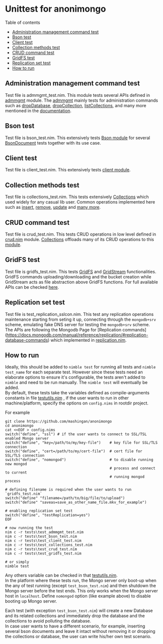 # Unittest for anonimongo
Table of contents

* [Administration management command test](#administration-management-command-test)
* [Bson test](#bson-test)
* [Client test](#client-test)
* [Collection methods test](#collection-methods-test)
* [CRUD command test](#crud-command-test)
* [GridFS test](#gridfs-test)
* [Replication set test](#replication-set-test)
* [How to run](#how-to-run)

## Administration management command test
Test file is admmgmt_test.nim. This module tests several APIs defined in [admmgmt][admmgmt.nim] module.
The [admmgmt][admmgmt.nim] mainly tests for administration commands such as [dropDatabase][dropDatabase],
[dropCollection][dropCollection], [listCollections][listCollections], and many more mentioned in the
[documentation][admmgmt_doc].

## Bson test
Test file is bson_test.nim. This extensively tests [Bson module][bson.nim] for several
[BsonDocument][bsondocument] tests together with its use case.

## Client test
Test file is client_test.nim. This extensively tests [client module][client.nim].

## Collection methods test
Test file is collections_test.nim. This tests extensively [Collections][collections.nim] which used widely
for any casual lib user. Common operations implemented here such as [insert][collinsert], [remove][collremove],
[update][collupdate] and [many more][colldoc].

## CRUD command test
Test file is crud_test.nim. This tests CRUD operations in low level defined in [crud.nim][crud.nim] module.
[Collections][collections.nim] offloads many of its CRUD operations to this [module][crud.nim].

## GridFS test
Test file is gridfs_test.nim. This tests [GridFS][gridfs] and [GridStream][gridstream] functionalities.
GridFS commands uploading/downloading and the bucket creation while GridStream acts as file abstraction
above GridFS functions. For full available APIs can be checked [here][grid-doc].

## Replication set test
Test file is test_replication_sslcon.nim. This test any replication operations maintenance starting from
seting it up, connecting through the `mongodb+srv` scheme, emulating fake DNS server for testing the
`mongodb+srv` scheme. The APIs are following the Mongodb Page for [Replication commands]
(https://docs.mongodb.com/manual/reference/replication/#replication-database-commands) which implemented
in [replication.nim](replication.nim).

## How to run
Ideally, this should be added to `nimble test` for running all tests and `nimble test_name` for each
separate test. However since these tests need an elaborate options to ensure it's configurable, the
tests aren't added to `nimble` and need to be run manually. The `nimble test` will eventually be added.  
By default, these tests take the variables defined as compile-arguments constants in file [testutils.nim](testutils.nim)
, if the user wants to run in other machine/platform, specify the options on `config.nims` in rootdir project.

For example

```
git clone https://github.com/mashingan/anonimongo
cd anonimongo
cat <<EOF > config.nims
switch("define", "ssl") # if the user wants to connect to SSL/TSL enabled Mongo server
switch("define", "key=/path/to/my/key-file")    # key file for SSL/TLS connection
switch("define", "cert=/path/to/my/cert-file")  # cert file for SSL/TLS connection
switch("define", "nomongod")                    # to disable running new mongod
                                                # process and connect to current
                                                # running mongod process

# defining filename is required when the user wants to run `gridfs_test.nim`
switch("define" "filename=/path/to/big/file/to/upload")
switch("define" "saveas=save_as_other_name_file.mkv_for_example")

# enabling replication set test
switch("define", "testReplication=yes")
EOF

# now running the test
nim c -r tests\test_admmgmt_test.nim
nim c -r tests\test_bson_test.nim
nim c -r tests\test_client_test.nim
nim c -r tests\test_collections_test.nim
nim c -r tests\test_crud_test.nim
nim c -r tests\test_gridfs_test.nim

# or simply
nimble test
```

Any others variable can be checked in that [testutils.nim](testutils.nim).  
In the platform where these tests run, the Mongo server only boot-up when the any of test running
(except `test_bson_test.nim`) and then shutdown the Mongo server before the test ends. This only works
when the Mongo server host in `localhost`. Define `nomongod` option (like example above) to disable
booting up Mongo server.

Each test (with exception `test_bson_test.nim`) will create a new Database and its related collections and
immediately drop the database and the collections to avoid polluting the database.  
In case user wants to have a different scenario, for example, inserting several bson documents and leave
it intact without removing it or dropping the collections or database, the user can write his/her own
test scenario.

[admmgmt.nim]: https://github.com/mashingan/anonimongo/blob/develop/src/anonimongo/dbops/admmgmt.nim 
[dropDatabase]: https://mashingan.github.io/anonimongo/src/htmldocs/anonimongo/dbops/admmgmt.html#dropDatabase,Database,BsonBase
[dropCollection]: https://mashingan.github.io/anonimongo/src/htmldocs/anonimongo/dbops/admmgmt.html#dropCollection,Database,string,BsonBase
[listCollections]: https://mashingan.github.io/anonimongo/src/htmldocs/anonimongo/dbops/admmgmt.html#listCollections,Database,string,BsonBase
[admmgmt_doc]: https://mashingan.github.io/anonimongo/src/htmldocs/anonimongo/dbops/admmgmt.html

[bson.nim]: https://github.com/mashingan/anonimongo/blob/develop/src/anonimongo/core/bson.nim
[bsondocument]: https://mashingan.github.io/anonimongo/src/htmldocs/anonimongo/core/bson.html

[client.nim]: https://github.com/mashingan/anonimongo/blob/develop/src/anonimongo/dbops/client.nim

[collections.nim]: https://github.com/mashingan/anonimongo/blob/develop/src/anonimongo/collections.nim
[collinsert]: https://mashingan.github.io/anonimongo/src/htmldocs/anonimongo/collections.html#insert,Collection,seq[BsonDocument],BsonBase
[collremove]: https://mashingan.github.io/anonimongo/src/htmldocs/anonimongo/collections.html#remove,Collection,BsonDocument,bool
[collupdate]: https://mashingan.github.io/anonimongo/src/htmldocs/anonimongo/collections.html#update,Collection,BsonDocument,BsonBase,BsonDocument
[colldoc]: https://mashingan.github.io/anonimongo/src/htmldocs/anonimongo/collections.html

[crud.nim]: https://github.com/mashingan/anonimongo/blob/develop/src/anonimongo/dbops/crud.nim

[gridfs]: https://mashingan.github.io/anonimongo/src/htmldocs/anonimongo/gridfs.html#GridFS
[gridstream]: https://mashingan.github.io/anonimongo/src/htmldocs/anonimongo/gridfs.html#GridStream
[grid-doc]: https://mashingan.github.io/anonimongo/src/htmldocs/anonimongo/gridfs.html

[replication.nim]: https://github.com/mashingan/anonimongo/blob/develop/src/anonimongo/dbops/replication.nim